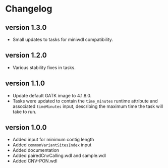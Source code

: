 Changelog
==========

<!--

Newest changes should be on top.

This document is user facing. Please word the changes in such a way
that users understand how the changes affect the new version.
-->

version 1.3.0
---------------------------
+ Small updates to tasks for miniwdl compatibility.

version 1.2.0
---------------------------
+ Various stability fixes in tasks.

version 1.1.0
---------------------------
+ Update default GATK image to 4.1.8.0.
+ Tasks were updated to contain the `time_minutes` runtime attribute and
  associated `timeMinutes` input, describing the maximum time the task will
  take to run.

version 1.0.0
---------------------------
+ Added input for minimum contig length
+ Added `commonVariantSitesIndex` input
+ Added documentation
+ Added pairedCnvCalling.wdl and sample.wdl
+ Added CNV-PON.wdl
